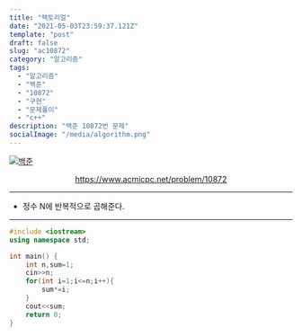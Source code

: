 ```yaml
---
title: "팩토리얼"
date: "2021-05-03T23:59:37.121Z"
template: "post"
draft: false
slug: "ac10872"
category: "알고리즘"
tags:
  - "알고리즘"
  - "백준"
  - "10872"
  - "구현"
  - "문제풀이"
  - "c++"
description: "백준 10872번 문제"
socialImage: "/media/algorithm.png"
---
```


[![백준](https://d2gd6pc034wcta.cloudfront.net/images/logo@2x.png)](https://www.acmicpc.net/problem/10872)
<div style="text-align:center"><a href="https://www.acmicpc.net/problem/10872">https://www.acmicpc.net/problem/10872</a></div>

---

- 정수 N에 반복적으로 곱해준다.

---


```cpp
#include <iostream>
using namespace std;

int main() {
	int n,sum=1;
	cin>>n;
	for(int i=1;i<=n;i++){
		sum*=i;
	}
	cout<<sum;
	return 0;
}
```
